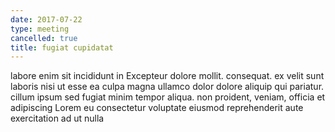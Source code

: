 ```yaml
---
date: 2017-07-22
type: meeting
cancelled: true
title: fugiat cupidatat
---
```

labore enim sit incididunt in Excepteur dolore mollit. consequat. ex velit sunt laboris nisi ut esse ea culpa magna ullamco dolor dolore aliquip qui pariatur. cillum ipsum sed fugiat minim tempor aliqua. non proident, veniam, officia et adipiscing Lorem eu consectetur voluptate eiusmod reprehenderit aute exercitation ad ut nulla